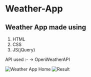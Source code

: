 # Weather-App

## Weather App made using 
1. HTML
2. CSS
3. JS(jQuery)

API used :- 
→ OpenWeatherAPI

![Weather App Home](https://github.com/user-attachments/assets/daea7fa7-1584-43b3-83f5-3cb844f7cc8a)
![Result](https://github.com/user-attachments/assets/eaf56e4c-040a-478a-847a-7006d3e3cfdc)
